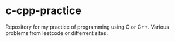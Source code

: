 # c-cpp-practice
Repository for my practice of programming using C or C++. Various problems from leetcode or differrent sites.
